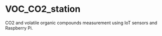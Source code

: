 # VOC_CO2_station
CO2 and volatile organic compounds measurement using IoT sensors and Raspberry Pi.
